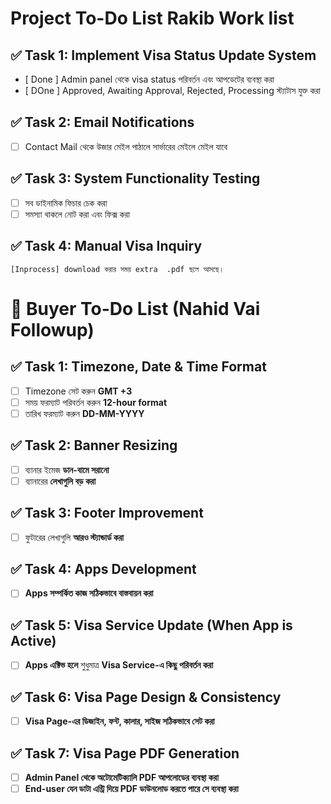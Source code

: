 # Project To-Do List Rakib Work list

## ✅ Task 1: Implement Visa Status Update System

-   [ Done ] Admin panel থেকে visa status পরিবর্তন এবং আপডেটের ব্যবস্থা করা
-   [ DOne ] Approved, Awaiting Approval, Rejected, Processing স্ট্যাটাস যুক্ত করা

## ✅ Task 2: Email Notifications

-   [ ] Contact Mail থেকে উজার মেইল পাঠালে সার্ভারের মেইলে মেইল যাবে

## ✅ Task 3: System Functionality Testing

-   [ ] সব ডাইনামিক ফিচার চেক করা
-   [ ] সমস্যা থাকলে নোট করা এবং ফিক্স করা

## ✅ Task 4: Manual Visa Inquiry

    [Inprocess] download করার সময় extra  .pdf ছলে আসছে।

# 📝 Buyer To-Do List (Nahid Vai Followup)

## ✅ Task 1: Timezone, Date & Time Format

-   [ ] Timezone সেট করুন **GMT +3**
-   [ ] সময় ফরম্যাট পরিবর্তন করুন **12-hour format**
-   [ ] তারিখ ফরম্যাট করুন **DD-MM-YYYY**

## ✅ Task 2: Banner Resizing

-   [ ] ব্যানার ইমেজ **ডান-বামে সরানো**
-   [ ] ব্যানারের **লেখাগুলি বড় করা**

## ✅ Task 3: Footer Improvement

-   [ ] ফুটারের লেখাগুলি **আরও স্ট্যান্ডার্ড করা**

## ✅ Task 4: Apps Development

-   [ ] **Apps সম্পর্কিত কাজ সঠিকভাবে বাস্তবায়ন করা**

## ✅ Task 5: Visa Service Update (When App is Active)

-   [ ] **Apps এক্টিভ হলে** শুধুমাত্র **Visa Service-এ কিছু পরিবর্তন করা**

## ✅ Task 6: Visa Page Design & Consistency

-   [ ] **Visa Page-এর ডিজাইন, ফন্ট, কালার, সাইজ সঠিকভাবে সেট করা**

## ✅ Task 7: Visa Page PDF Generation

-   [ ] **Admin Panel থেকে অটোমেটিক্যালি PDF আপলোডের ব্যবস্থা করা**
-   [ ] **End-user যেন ডাটা এন্ট্রি দিয়ে PDF ডাউনলোড করতে পারে সে ব্যবস্থা করা**
